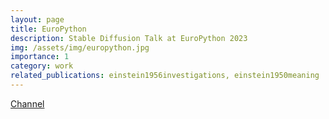 ```yaml
---
layout: page
title: EuroPython
description: Stable Diffusion Talk at EuroPython 2023
img: /assets/img/europython.jpg
importance: 1
category: work
related_publications: einstein1956investigations, einstein1950meaning
---
```


<a href="https://www.youtube.com/watch?v=AEjKC8LDSAE&list=PLpdNpcGdAWNT2uYORCUfLisE7iq5Z10cg&pp=iAQB"> Channel </a>

